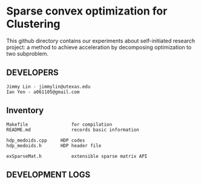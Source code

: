 Sparse convex optimization for Clustering
=======================

This github directory contains our experiments about self-initiated research
project: a method to achieve acceleration by decomposing optimization to two subproblem.

DEVELOPERS
---------------

    Jimmy Lin - jimmylin@utexas.edu
    Ian Yen - a061105@gmail.com


Inventory
--------------

    Makefile                for compilation
    README.md               records basic information
    
    hdp_medoids.cpp     HDP codes
    hdp_medoids.h       HDP header file

    exSparseMat.h           extensible sparse matrix API

DEVELOPMENT LOGS
---------------

